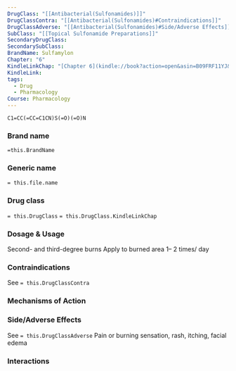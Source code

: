 ```yaml
---
DrugClass: "[[Antibacterial(Sulfonamides)]]"
DrugClassContra: "[[Antibacterial(Sulfonamides)#Contraindications]]"
DrugClassAdverse: "[[Antibacterial(Sulfonamides)#Side/Adverse Effects]]"
SubClass: "[[Topical Sulfonamide Preparations]]"
SecondaryDrugClass: 
SecondarySubClass: 
BrandName: Sulfamylon
Chapter: "6"
KindleLinkChap: "[Chapter 6](kindle://book?action=open&asin=B09FRF11YJ&location=3015)"
KindleLink: 
tags:
  - Drug
  - Pharmacology
Course: Pharmacology
---
```

```smiles
C1=CC(=CC=C1CN)S(=O)(=O)N
```

### Brand name
`=this.BrandName`
### Generic name
`= this.file.name`
### Drug class 
`= this.DrugClass`
	`= this.DrugClass.KindleLinkChap`

### Dosage & Usage
Second- and third-degree burns 
Apply to burned area 1– 2 times/ day

### Contraindications
See `= this.DrugClassContra`

### Mechanisms of Action

### Side/Adverse Effects
See `= this.DrugClassAdverse`
Pain or burning sensation, rash, itching, facial edema

### Interactions

